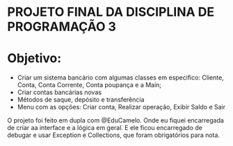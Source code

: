 # PROJETO FINAL DA DISCIPLINA DE PROGRAMAÇÃO 3

 # Objetivo:
- Criar um sistema bancário com algumas classes em especifico: Cliente, Conta, Conta Corrente, Conta poupança e a Main;
- Criar contas bancárias novas
- Métodos de saque, depósito e transferência
- Menu com as opções: Criar conta, Realizar operação, Exibir Saldo e Sair

O projeto foi feito em dupla com @EduCamelo. Onde eu fiquei encarregada de criar aa interface e a lógica em geral. E ele ficou encarregado de debugar e usar Exception e Collections, que foram obrigatórios para nota.